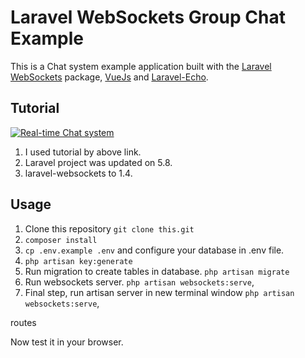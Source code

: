 # Laravel WebSockets Group Chat Example

This is a Chat system example application built with the [Laravel WebSockets](https://github.com/beyondcode/laravel-websockets) package, [VueJs](https://vuejs.org/) and [Laravel-Echo](https://laravel.com/docs/5.7/broadcasting#installing-laravel-echo).

## Tutorial
[![Real-time Chat system](http://i3.ytimg.com/vi/H_4UubWE9NQ/hqdefault.jpg)](https://www.youtube.com/watch?v=H_4UubWE9NQ&list=PL1TrjkMQ8UbWfFUCimQ50CdrR_J7QvEFW)
1. I used tutorial by above link.
2. Laravel project was updated on 5.8.
3. laravel-websockets to 1.4.

## Usage

1. Clone this repository
`git clone this.git`
2. `composer install`
3. `cp .env.example .env` and configure your database in .env file.
4. `php artisan key:generate`
5. Run migration to create tables in database.
`php artisan migrate`
6. Run websockets server.
`php artisan websockets:serve`,
7. Final step, run artisan server in new terminal window
 `php artisan websockets:serve`,

routes

Now test it in your browser.

